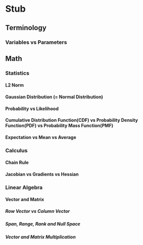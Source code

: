 # Stub

## Terminology
### Variables vs Parameters

## Math
### Statistics
#### L2 Norm
#### Gaussian Distribution (= Normal Distribution)
#### Probability vs Likelihood
#### Cumulative Distribution Function(CDF) vs Probability Density Function(PDF) vs Probability Mass Function(PMF)
#### Expectation vs Mean vs Average

### Calculus
#### Chain Rule
#### Jacobian vs Gradients vs Hessian

### Linear Algebra
#### Vector and Matrix
##### Row Vector vs Column Vector
##### Span, Range, Rank and Null Space
##### Vector and Matrix Multiplication